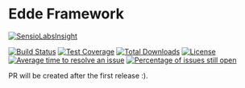 # Edde Framework

[![SensioLabsInsight](https://insight.sensiolabs.com/projects/d5b7c3b6-a673-4221-90e0-7148bbfaae49/big.png)](https://insight.sensiolabs.com/projects/d5b7c3b6-a673-4221-90e0-7148bbfaae49)

[![Build Status](https://travis-ci.org/edde-framework/edde-framework.svg?branch=master)](https://travis-ci.org/edde-framework/edde-framework)
[![Test Coverage](https://codeclimate.com/github/edde-framework/edde-framework/badges/coverage.svg)](https://codeclimate.com/github/edde-framework/edde-framework/coverage)
[![Total Downloads](https://poser.pugx.org/edde-framework/edde-framework/downloads)](https://packagist.org/packages/edde-framework/edde-framework)
[![License](https://poser.pugx.org/edde-framework/edde-framework/license)](https://packagist.org/packages/edde-framework/edde-framework)
[![Average time to resolve an issue](http://isitmaintained.com/badge/resolution/edde-framework/edde-framework.svg)](http://isitmaintained.com/project/edde-framework/edde-framework "Average time to resolve an issue")
[![Percentage of issues still open](http://isitmaintained.com/badge/open/edde-framework/edde-framework.svg)](http://isitmaintained.com/project/edde-framework/edde-framework "Percentage of issues still open")

PR will be created after the first release :).
